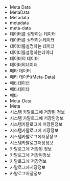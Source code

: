 ﻿- Meta Data
- MetaData
- Metadata
- metadata
- meta-data
- 데이터를 설명하는 데이터
- 데이터를 설명하는데이터
- 데이터를설명하는 데이터
- 데이터를설명하는데이터
- 데이터의 데이터
- 데이터의데이터
- 메타 데이터
- 메타 데이터(Meta-Data)
- 메타데이터
- 메타데이타
- 메타
- Meta-Data
- Meta
- 시스템 카탈로그에 저장된 정보
- 시스템 카탈로그에 저장된정보
- 시스템카탈로그에 저장된정보
- 시스템카탈로그에 저장정보
- 시스템카탈로그에저장정보
- 시스템카탈로그저장정보
- 카탈로그에 저장된 정보
- 카탈로그에 저장된정보
- 카탈로그에 저장정보
- 카탈로그에저장정보
- 카탈로그저장정보